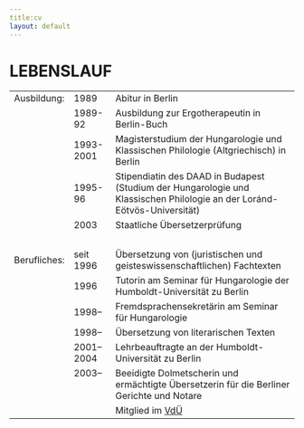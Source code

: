 ```yaml
---
title:cv
layout: default
---
```

<h1>LEBENSLAUF</h1>
<table cellpadding=5 border=0>
<tr><td>Ausbildung:</td><td>1989</td><td>Abitur in Berlin</td></tr>
<tr><td> </td><td>1989-92</td><td>Ausbildung zur Ergotherapeutin in Berlin-Buch</td></tr>
<tr><td> </td><td>1993-2001</td><td>Magisterstudium der Hungarologie und Klassischen Philologie (Altgriechisch) in Berlin</td></tr>
<tr><td> </td><td>1995-96</td><td>Stipendiatin des DAAD in Budapest (Studium der Hungarologie und Klassischen Philologie an der Loránd-Eötvös-Universität)</td></tr>
<tr><td> </td><td>2003</td><td>Staatliche Übersetzerprüfung</td></tr>
<tr><td>&nbsp;</td></tr>
<tr><td>Berufliches:</td><td>seit 1996</td><td>Übersetzung von (juristischen und geisteswissenschaftlichen) Fachtexten</td></tr>
<tr><td> </td><td>1996</td><td>Tutorin am Seminar für Hungarologie der Humboldt-Universität zu Berlin</td></tr>
<tr><td> </td><td>1998–</td><td>Fremdsprachensekretärin am Seminar für Hungarologie</td></tr>
<tr><td> </td><td>1998–</td><td>Übersetzung von literarischen Texten</td></tr>
<tr><td> </td><td>2001–2004</td><td>Lehrbeauftragte an der Humboldt-Universität zu Berlin</td></tr>
<tr><td>&nbsp;</td><td style="vertical-align:top;">2003–</td><td>Beeidigte Dolmetscherin und ermächtigte Übersetzerin für die Berliner Gerichte und Notare</td>   
<tr><td>&nbsp;</td><td>&nbsp;</td><td>Mitglied im <a href="https://literaturuebersetzer.de/">VdÜ</a></td></tr>
 
